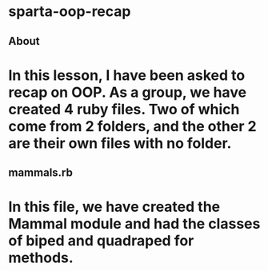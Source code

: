 # sparta-oop-recap

## About
# In this lesson, I have been asked to recap on OOP. As a group, we have created 4 ruby files. Two of which come from 2 folders, and the other 2 are their own files with no folder.

## mammals.rb
# In this file, we have created the Mammal module and had the classes of biped and quadraped for methods. 
